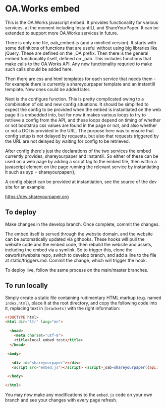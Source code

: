 # OA.Works embed

This is the OA.Works javascript embed. It provides functionality for various
services, at the moment including InstantILL and ShareYourPaper. It can be 
extended to support more OA.Works services in future.

There is only one file, oab_embed.js (and a minified version). It starts with 
some definitions of functions that are useful without using big libraries like 
jQuery. These are defined on the _OA prefix. Then there is the general embed 
functionality itself, defined on _oab. This includes functions that make calls 
to the OA.Works API. Any new functionality requried to make such calls should 
be added here.

Then there are css and html templates for each service that needs them - for 
example there is currently a shareyourpaper template and an instantill template.
New ones could be added later.

Next is the configure function. This is pretty complicated owing to a 
combination of old and new config situations. It should be simplifed to expect 
the config to be provided when the embed is instantiated on the web page it is 
embedded into, but for now it makes various loops to try to retrieve a config 
from the API, and these loops depend on timing of whether or not bootstrap 
css values are found in the page or not, and also whether or not a DOI is 
provided in the URL. The purpose here was to ensure that config setup is not 
delayed by requests, but also that requests triggered by the URL are not delayed 
by waiting for config to be retrieved.

After config there's just the declarations of the two services the embed 
currently provides, shareyourpaper and instantill. So either of these can be 
used on a web page by adding a script tag to the embed file, then within a 
javascript element on the page running the relevant service by instantiating 
it such as syp = shareyourpaper();

A config object can be provided at instantiation, see the source of the dev 
site for an example:

https://dev.shareyourpaper.org


## To deploy

Make changes in the develop branch. Once complete, commit the changes. 

The embed itself is served through the website domain, and the website can be automatically updated
via githooks. These hooks will pull the website code and the embed code, then rebuild the website and 
assets, including the embed via a symlink. So to trigger this, clone the oaworks/website repo, switch to 
develop branch, and add a line to the file at static/triggers.md. Commit the change, which will trigger 
the hook.

To deploy live, follow the same process on the main/master branches.


## To run locally 

Simply create a static file containing rudimentary HTML markup (e.g. named `index.html`), place it at the root directory, and copy the following code into it, replacing text in `[brackets]` with the right information: 

```html 
<!DOCTYPE html>
<html dir="ltr" lang="en">

  <head>
    <meta charset="utf-8">
    <title>local embed test</title>
  </head>

 <body>

   <div id="shareyourpaper"></div>
   <script src="embed.js"></script> <script>_oab=shareyourpaper({api: '[ASK FOR API ACCESS]', uid: "[UID HERE]", config: { "owner": "[EMAIL HERE]" }});</script>

 </body>

</html>
``` 

You may now make any modifications to the `embed.js` code on your own branch and see your changes with every page refresh. 
